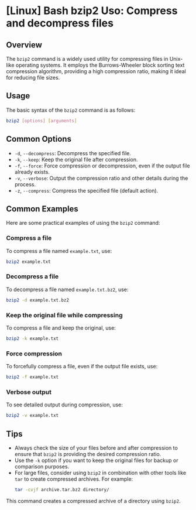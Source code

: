 # [Linux] Bash bzip2 Uso: Compress and decompress files

## Overview
The `bzip2` command is a widely used utility for compressing files in Unix-like operating systems. It employs the Burrows-Wheeler block sorting text compression algorithm, providing a high compression ratio, making it ideal for reducing file sizes.

## Usage
The basic syntax of the `bzip2` command is as follows:

```bash
bzip2 [options] [arguments]
```

## Common Options
- `-d`, `--decompress`: Decompress the specified file.
- `-k`, `--keep`: Keep the original file after compression.
- `-f`, `--force`: Force compression or decompression, even if the output file already exists.
- `-v`, `--verbose`: Output the compression ratio and other details during the process.
- `-z`, `--compress`: Compress the specified file (default action).

## Common Examples
Here are some practical examples of using the `bzip2` command:

### Compress a file
To compress a file named `example.txt`, use:
```bash
bzip2 example.txt
```

### Decompress a file
To decompress a file named `example.txt.bz2`, use:
```bash
bzip2 -d example.txt.bz2
```

### Keep the original file while compressing
To compress a file and keep the original, use:
```bash
bzip2 -k example.txt
```

### Force compression
To forcefully compress a file, even if the output file exists, use:
```bash
bzip2 -f example.txt
```

### Verbose output
To see detailed output during compression, use:
```bash
bzip2 -v example.txt
```

## Tips
- Always check the size of your files before and after compression to ensure that `bzip2` is providing the desired compression ratio.
- Use the `-k` option if you want to keep the original files for backup or comparison purposes.
- For large files, consider using `bzip2` in combination with other tools like `tar` to create compressed archives. For example:
  ```bash
  tar -cvjf archive.tar.bz2 directory/
  ```
This command creates a compressed archive of a directory using `bzip2`.